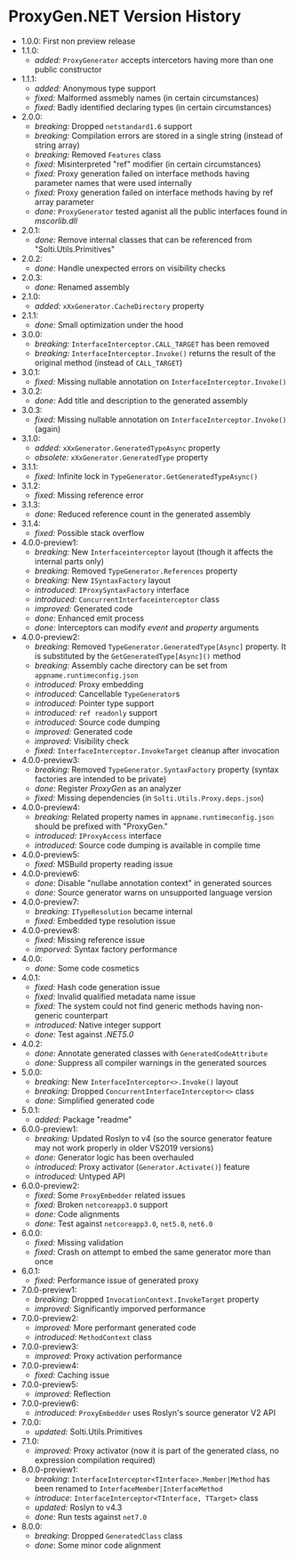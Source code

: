 # ProxyGen.NET Version History
- 1.0.0: First non preview release
- 1.1.0:
  - *added:* `ProxyGenerator` accepts intercetors having more than one public constructor
- 1.1.1:
  - *added:* Anonymous type support
  - *fixed:* Malformed assmebly names (in certain circumstances)
  - *fixed:* Badly identified declaring types (in certain circumstances)
- 2.0.0:
  - *breaking:* Dropped `netstandard1.6` support
  - *breaking:* Compilation errors are stored in a single string (instead of string array)
  - *breaking:* Removed `Features` class
  - *fixed:* Misinterpreted "ref" modifier (in certain circumstances)
  - *fixed:* Proxy generation failed on interface methods having parameter names that were used internally
  - *fixed:* Proxy generation failed on interface methods having by ref array parameter
  - *done:* `ProxyGenerator` tested aganist all the public interfaces found in *mscorlib.dll*
- 2.0.1:
  - *done:* Remove internal classes that can be referenced from "Solti.Utils.Primitives"
- 2.0.2:
  - *done:* Handle unexpected errors on visibility checks
- 2.0.3:
  - *done:* Renamed assembly
- 2.1.0:
  - *added:* `xXxGenerator.CacheDirectory` property
- 2.1.1:
  - *done:* Small optimization under the hood
- 3.0.0:
  - *breaking:* `InterfaceInterceptor.CALL_TARGET` has been removed
  - *breaking:* `InterfaceInterceptor.Invoke()` returns the result of the original method (instead of `CALL_TARGET`)
- 3.0.1:
  - *fixed:* Missing nullable annotation on `InterfaceInterceptor.Invoke()`
- 3.0.2:
  - *done:* Add title and description to the generated assembly
- 3.0.3:
  - *fixed:* Missing nullable annotation on `InterfaceInterceptor.Invoke()` (again)
- 3.1.0:
  - *added:* `xXxGenerator.GeneratedTypeAsync` property
  - *obsolete:* `xXxGenerator.GeneratedType` property
- 3.1.1:
  - *fixed:* Infinite lock in `TypeGenerator.GetGeneratedTypeAsync()`
- 3.1.2:
  - *fixed:* Missing reference error
- 3.1.3:
  - *done:* Reduced reference count in the generated assembly
- 3.1.4:
  - *fixed:* Possible stack overflow
- 4.0.0-preview1:
  - *breaking:* New `Interfaceinterceptor` layout (though it affects the internal parts only)
  - *breaking:* Removed `TypeGenerator.References` property
  - *breaking:* New `ISyntaxFactory` layout
  - *introduced:* `IProxySyntaxFactory` interface
  - *introduced:* `ConcurrentInterfaceinterceptor` class
  - *improved:* Generated code
  - *done:* Enhanced emit process
  - *done:* Interceptors can modify *event* and *property* arguments
- 4.0.0-preview2:
  - *breaking:* Removed `TypeGenerator.GeneratedType[Async]` property. It is substituted by the `GetGeneratedType[Async]()` method
  - *breaking:* Assembly cache directory can be set from `appname.runtimeconfig.json`
  - *introduced:* Proxy embedding
  - *introduced:* Cancellable `TypeGenerator`s
  - *introduced:* Pointer type support
  - *introduced:* `ref readonly` support
  - *introduced:* Source code dumping
  - *improved:* Generated code
  - *improved:* Visibility check
  - *fixed:* `InterfaceInterceptor.InvokeTarget` cleanup after invocation
- 4.0.0-preview3:
  - *breaking:* Removed `TypeGenerator.SyntaxFactory` property (syntax factories are intended to be private)
  - *done:* Register *ProxyGen* as an analyzer
  - *fixed:* Missing dependencies (in `Solti.Utils.Proxy.deps.json`)
- 4.0.0-preview4:
  - *breaking:* Related property names in `appname.runtimeconfig.json` should be prefixed with "ProxyGen."
  - *introduced:* `IProxyAccess` interface
  - *introduced:* Source code dumping is available in compile time
- 4.0.0-preview5:
  - *fixed:* MSBuild property reading issue
- 4.0.0-preview6:
  - *done:* Disable "nullabe annotation context" in generated sources
  - *done:* Source generator warns on unsupported language version
- 4.0.0-preview7:
  - *breaking:* `ITypeResolution` became internal
  - *fixed:* Embedded type resolution issue
- 4.0.0-preview8:
  - *fixed:* Missing reference issue
  - *imporved:* Syntax factory performance
- 4.0.0:
  - *done:* Some code cosmetics
- 4.0.1:
  - *fixed:* Hash code generation issue
  - *fixed:* Invalid qualified metadata name issue
  - *fixed:* The system could not find generic methods having non-generic counterpart
  - *introduced:* Native integer support
  - *done:* Test against *.NET5.0*
- 4.0.2:
  - *done:* Annotate generated classes with `GeneratedCodeAttribute`
  - *done:* Suppress all compiler warnings in the generated sources
- 5.0.0:
  - *breaking:* New `InterfaceInterceptor<>.Invoke()` layout
  - *breaking:* Dropped `ConcurrentInterfaceInterceptor<>` class
  - *done:* Simplified generated code
- 5.0.1:
  - *added:* Package "readme"
- 6.0.0-preview1:
  - *breaking:* Updated Roslyn to v4 (so the source generator feature may not work properly in older VS2019 versions)
  - *done:* Generator logic has been overhauled
  - *introduced:* Proxy activator (`Generator.Activate()`) feature
  - *introduced:* Untyped API
- 6.0.0-preview2:
  - *fixed:* Some `ProxyEmbedder` related issues
  - *fixed:* Broken `netcoreapp3.0` support
  - *done:* Code alignments
  - *done:* Test against `netcoreapp3.0`, `net5.0`, `net6.0`
- 6.0.0:
  - *fixed:* Missing validation
  - *fixed:* Crash on attempt to embed the same generator more than once
- 6.0.1:
  - *fixed:* Performance issue of generated proxy
- 7.0.0-preview1:
  - *breaking:* Dropped `InvocationContext.InvokeTarget` property
  - *improved:* Significantly imporved performance
- 7.0.0-preview2:
  - *improved:* More performant generated code
  - *introduced:* `MethodContext` class
- 7.0.0-preview3:
  - *improved:* Proxy activation performance
- 7.0.0-preview4:
  - *fixed:* Caching issue
- 7.0.0-preview5:
  - *improved:* Reflection
- 7.0.0-preview6:
  - *introduced:* `ProxyEmbedder` uses Roslyn's source generator V2 API
- 7.0.0:
  - *updated:* Solti.Utils.Primitives
- 7.1.0:
  - *improved:* Proxy activator (now it is part of the generated class, no expression compilation required)
- 8.0.0-preview1:
  - *breaking*: `InterfaceInterceptor<TInterface>.Member|Method` has been renamed to `InterfaceMember|InterfaceMethod`
  - *introduce*: `InterfaceInterceptor<TInterface, TTarget>` class
  - *updated:* Roslyn to v4.3
  - *done:* Run tests against `net7.0`
- 8.0.0:
  - *breaking*: Dropped `GeneratedClass` class
  - *done*: Some minor code alignment